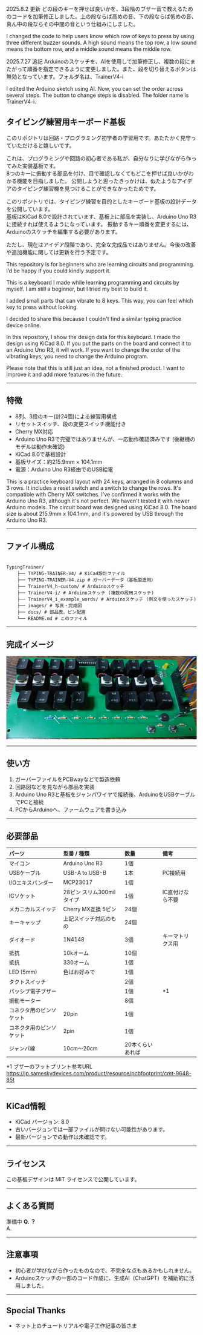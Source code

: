 2025.8.2 更新
どの段のキーを押せば良いかを、3段階のブザー音で教えるためのコードを加筆修正しました。上の段ならば高めの音、下の段ならば低めの音、真ん中の段ならその中間の音という仕組みにしました。

I changed the code to help users know which row of keys to press by using three different buzzer sounds.
A high sound means the top row, a low sound means the bottom row, and a middle sound means the middle row.

2025.7.27 追記
Arduinoのスケッチを、AIを使用して加筆修正し、複数の段にまたがって順番を指定できるように変更しました。また、段を切り替えるボタンは無効となっています。フォルダ名は、TrainerV4-i

I edited the Arduino sketch using AI. Now, you can set the order across several steps. The button to change steps is disabled. The folder name is TrainerV4-i.

## タイピング練習用キーボード基板
このリポジトリは回路・プログラミング初学者の学習用です。あたたかく見守っていただけると嬉しいです。

これは、プログラミングや回路の初心者である私が、自分なりに学びながら作ってみた実装基板です。  
8つのキーに振動する部品を付け、目で確認しなくてもどこを押せば良いかがわかる機能を目指しました。
公開しようと思ったきっかけは、似たようなアイデアのタイピング練習機を見つけることができなかったためです。

このリポジトリでは、タイピング練習を目的としたキーボード基板の設計データを公開しています。  
基板はKiCad 8.0で設計されています、基板上に部品を実装し、Arduino Uno R3に接続すれば使えるようになっています。
振動するキー順番を変更するには、Arduinoのスケッチを編集する必要があります。

ただし、現在はアイデア段階であり、完全な完成品ではありません。今後の改善や追加機能に関しては更新を行う予定です。

This repository is for beginners who are learning circuits and programming.
I’d be happy if you could kindly support it.

This is a keyboard I made while learning programming and circuits by myself.
I am still a beginner, but I tried my best to build it.

I added small parts that can vibrate to 8 keys.
This way, you can feel which key to press without looking.

I decided to share this because I couldn't find a similar typing practice device online.

In this repository, I show the design data for this keyboard.
I made the design using KiCad 8.0.
If you put the parts on the board and connect it to an Arduino Uno R3, it will work.
If you want to change the order of the vibrating keys, you need to change the Arduino program.

Please note that this is still just an idea, not a finished product.
I want to improve it and add more features in the future.

---

## 特徴

- 8列、3段のキー(計24個)による練習用構成
- リセットスイッチ、段の変更スイッチ機能付き
- Cherry MX対応
- Arduino Uno R3で完璧ではありませんが、一応動作確認済みです (後継機のモデルは動作未確認)
- KiCad 8.0で基板設計
- 基板サイズ：約215.9mm × 104.1mm
- 電源：Arduino Uno R3経由でのUSB給電

This is a practice keyboard layout with 24 keys, arranged in 8 columns and 3 rows.
It includes a reset switch and a switch to change the rows. It's compatible with Cherry MX switches. I've confirmed it works with the Arduino Uno R3, although it's not perfect. We haven't tested it with newer Arduino models. The circuit board was designed using KiCad 8.0. The board size is about 215.9mm x 104.1mm, and it's powered by USB through the Arduino Uno R3.

---

## ファイル構成

~~~

TypingTrainer/
    ├── TYPING-TRAINER-V4/ # KiCad設計ファイル
    ├── TYPING-TRAINER-V4.zip # ガーバーデータ（基板製造用）
    ├── TrainerV4_h-custom/ # Arduinoスケッチ
    ├── TrainerV4-i/ # Arduinoスケッチ (複数の段用スケッチ)
    ├── TrainerV4_i_example_words/ # Arduinoスケッチ (例文を使ったスケッチ)
    ├── images/ # 写真・完成図
    ├── docs/ # 部品表、ピン配置
    └── README.md # このファイル

~~~

---

## 完成イメージ

![基板写真](images/pcbimage.jpg)

---

## 使い方
1. ガーバーファイルをPCBwayなどで製造依頼
2. 回路図などを見ながら部品を実装
3. Arduino Uno R3と基板をジャンパワイヤで接続後、ArduinoをUSBケーブルでPCと接続
4. PCからArduinoへ、ファームウェアを書き込み

---

## 必要部品

| パーツ                   | 型番 / 種類                  | 数量 | 備考         |
| :----------------------- | :--------------------------- | :--- | :----------- |
| マイコン                 | Arduino Uno R3               | 1個  |              |
| USBケーブル              | USB-A to USB-B               | 1本  | PC接続用     |
| I/Oエキスパンダー        | MCP23017                     | 1個  |              |
| ICソケット               | 28ピン スリム300milタイプ    | 1個  | IC直付けなら不要 |
| メカニカルスイッチ       | Cherry MX互換  5ピン         | 24個 |              |
| キーキャップ             | 上記スイッチ対応のもの        | 24個 |              |
| ダイオード               | 1N4148                       | 3個  | キーマトリクス用 |
| 抵抗                     | 10kオーム                    | 10個 |              |
| 抵抗                     | 330オーム                    | 1個  |              |
| LED (5mm)                | 色はお好みで                 | 1個  |              |
| タクトスイッチ           |                              | 2個  |              |
| パッシブ電子ブザー       |                              | 1個  | \*1          |
| 振動モーター             |                              | 8個  |              |
| コネクタ用のピンソケット | 20pin                        | 1個  |              |
| コネクタ用のピンソケット | 2pin                         | 1個  |              |
| ジャンパ線              | 10cm～20cm                    | 20本くらいあれば     |                   

*1 ブザーのフットプリント参考URL https://jp.sameskydevices.com/product/resource/pcbfootprint/cmt-9648-85t

---

## KiCad情報

- KiCad バージョン: 8.0
- 古いバージョンでは一部ファイルが開けない可能性があります。
- 最新バージョンでの動作は未確認です。

---

## ライセンス

この基板デザインは MIT ライセンスで公開しています。  

---

## よくある質問

準備中
**Q. ？**  
A. 

---

## 注意事項

- 初心者が学びながら作ったものなので、不完全な点もあるかもしれません。
- Arduinoスケッチの一部のコード作成に、生成AI（ChatGPT）を補助的に活用しました。

---

## Special Thanks

- ネット上のチュートリアルや電子工作記事の皆さま


